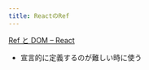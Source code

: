 ```yaml
---
title: ReactのRef
---
```


[Ref と DOM – React](https://ja.reactjs.org/docs/refs-and-the-dom.html#:~:text=Ref%20は%20render%20メソッドで,を再レンダーします。)

* 宣言的に定義するのが難しい時に使う
